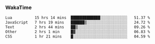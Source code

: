 ### WakaTime

<!--START_SECTION:waka-->

```txt
Lua          15 hrs 14 mins  █████████████░░░░░░░░░░░░   51.37 %
JavaScript   7 hrs 19 mins   ██████▒░░░░░░░░░░░░░░░░░░   24.72 %
Text         2 hrs 44 mins   ██▒░░░░░░░░░░░░░░░░░░░░░░   09.26 %
Other        2 hrs 1 min     █▓░░░░░░░░░░░░░░░░░░░░░░░   06.83 %
CSS          1 hr 21 mins    █░░░░░░░░░░░░░░░░░░░░░░░░   04.59 %
```

<!--END_SECTION:waka-->
